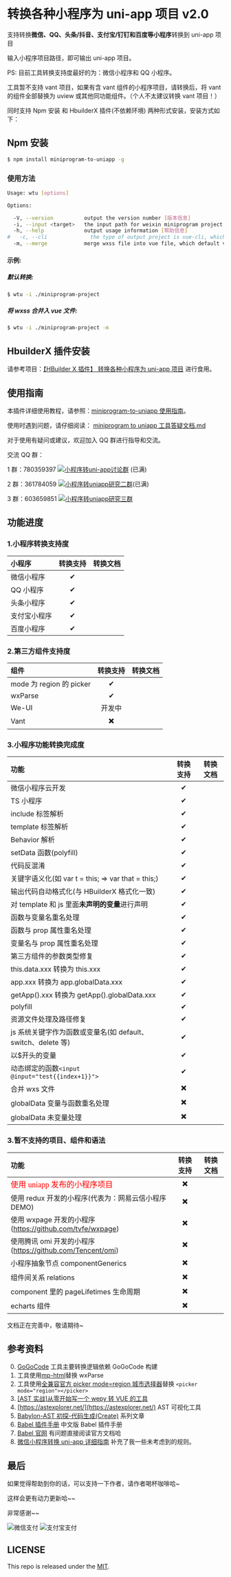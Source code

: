 # 转换各种小程序为 uni-app 项目 v2.0

支持转换**微信、QQ、头条/抖音、支付宝/钉钉和百度等小程序**转换到 uni-app 项目

输入小程序项目路径，即可输出 uni-app 项目。

PS: 目前工具转换支持度最好的为：微信小程序和 QQ 小程序。

工具暂不支持 vant 项目，如果有含 vant 组件的小程序项目，请转换后，将 vant 的组件全部替换为 uview 或其他同功能组件。（个人不太建议转换 vant 项目！）

同时支持 Npm 安装 和 HbuilderX 插件(不依赖环境) 两种形式安装，安装方式如下：

## Npm 安装

```sh
$ npm install miniprogram-to-uniapp -g
```

### 使用方法

```sh
Usage: wtu [options]

Options:

  -V, --version          output the version number [版本信息]
  -i, --input <target>   the input path for weixin miniprogram project [输入目录]
  -h, --help             output usage information [帮助信息]
#   -c, --cli              the type of output project is vue-cli, which default value is false [是否转换为vue-cli项目，默认false]
  -m, --merge            merge wxss file into vue file, which default value is false [是否合并wxss到vue文件，默认false]

```

#### 示例:

##### 默认转换:

```sh
$ wtu -i ./miniprogram-project
```

##### 将 wxss 合并入 vue 文件:

```sh
$ wtu -i ./miniprogram-project -m
```

<!-- ##### 转换项目为 vue-cli 项目:

```sh
$ wtu -i ./miniprogram-project -c
``` -->

## HbuilderX 插件安装

请参考项目：[【HBuilder X 插件】 转换各种小程序为 uni-app 项目](https://ext.dcloud.net.cn/plugin?id=2656) 进行食用。

<!-- 目前这种方式，不支持转换 vant 项目，如需转换 vant 项目，请使用 Npm 安装 方式。 -->

## 使用指南

本插件详细使用教程，请参照：[miniprogram-to-uniapp 使用指南](http://ask.dcloud.net.cn/article/36037)。

使用时遇到问题，请仔细阅读： [miniprogram to uniapp 工具答疑文档.md](https://www.yuque.com/docs/share/0166a691-6877-4138-818b-2a5ef77216b7)

对于使用有疑问或建议，欢迎加入 QQ 群进行指导和交流。

交流 QQ 群：

1 群：780359397 <a target="_blank" href="http://shang.qq.com/wpa/qunwpa?idkey=6cccd111e447ed70ee0c17672a452bf71e7e62cfa6b427bbd746df2d32297b64"><img border="0" src="http://pub.idqqimg.com/wpa/images/group.png" alt="小程序转uni-app讨论群" title="小程序转uni-app讨论群"></a> (已满)

2 群：361784059 <a target="_blank" href="https://qm.qq.com/cgi-bin/qm/qr?k=vpt4K1r6Witx29ZsKcb_tqvinhcZzVhK&jump_from=webapi"><img border="0" src="http://pub.idqqimg.com/wpa/images/group.png" alt="小程序转uniapp研究二群" title="小程序转uniapp研究二群"></a>(已满)

3 群：603659851 <a target="_blank" href="https://jq.qq.com/?_wv=1027&k=3GSqQMIB"><img border="0" src="http://pub.idqqimg.com/wpa/images/group.png" alt="小程序转uniapp研究三群" title="小程序转uniapp研究三群"></a>

## 功能进度

### 1.小程序转换支持度

| 小程序       | 转换支持 | 转换文档 |
| :----------- | :------: | :------: |
| 微信小程序   |    ✔     |          |
| QQ 小程序    |    ✔     |          |
| 头条小程序   |    ✔     |          |
| 支付宝小程序 |    ✔     |          |
| 百度小程序   |    ✔     |          |

### 2.第三方组件支持度

| 组件                     | 转换支持 | 转换文档 |
| :----------------------- | :------: | :------: |
| mode 为 region 的 picker |    ✔     |          |
| wxParse                  |    ✔     |          |
| We-UI                    |  开发中  |          |
| Vant                     |    ✖️    |          |

### 3.小程序功能转换完成度

| 功能                                                         | 转换支持 | 转换文档 |
| :----------------------------------------------------------- | :------: | -------- |
| 微信小程序云开发                                             |    ✔     |          |
| TS 小程序                                                    |    ✔     |          |
| include 标签解析                                             |    ✔     |          |
| template 标签解析                                            |    ✔     |          |
| Behavior 解析                                                |    ✔     |          |
| setData 函数(polyfill)                                       |    ✔     |          |
| 代码反混淆                                                   |    ✔     |          |
| 关键字语义化(如 var t = this; => var that = this;)           |    ✔     |          |
| 输出代码自动格式化(与 HBuilderX 格式化一致)                  |    ✔     |          |
| 对 template 和 js 里面**未声明的变量**进行声明               |    ✔     |          |
| 函数与变量名重名处理                                         |    ✔     |          |
| 函数与 prop 属性重名处理                                     |    ✔     |          |
| 变量名与 prop 属性重名处理                                   |    ✔     |          |
| 第三方组件的参数类型修复                                     |    ✔     |          |
| this.data.xxx 转换为 this.xxx                                |    ✔     |          |
| app.xxx 转换为 app.globalData.xxx                            |    ✔     |          |
| getApp().xxx 转换为 getApp().globalData.xxx                  |    ✔     |          |
| polyfill                                                     |    ✔     |          |
| 资源文件处理及路径修复                                       |    ✔     |          |
| js 系统关键字作为函数或变量名(如 default、switch、delete 等) |    ✔     |          |
| 以$开头的变量                                                |    ✔     |          |
| 动态绑定的函数`<input @input="test{{index+1}}">`             |    ✔     |          |
| 合并 wxs 文件                                                |    ✖️    |          |
| globalData 变量与函数重名处理                                |    ✖️    |          |
| globalData 未变量处理                                        |    ✖️    |          |

### 3.暂不支持的项目、组件和语法

| 功能                                                                       | 转换支持 | 转换文档 |
| :------------------------------------------------------------------------- | :------: | -------- |
| <font color="red" size="4" face="bold">使用 uniapp 发布的小程序项目</font> |    ✖️    |          |
| 使用 redux 开发的小程序(代表为：网易云信小程序 DEMO)                       |    ✖️    |          |
| 使用 wxpage 开发的小程序(https://github.com/tvfe/wxpage)                   |    ✖️    |          |
| 使用腾讯 omi 开发的小程序(https://github.com/Tencent/omi)                  |    ✖️    |          |
| 小程序抽象节点 componentGenerics                                           |    ✖️    |          |
| 组件间关系 relations                                                       |    ✖️    |          |
| component 里的 pageLifetimes 生命周期                                      |    ✖️    |          |
| echarts 组件                                                               |    ✖️    |          |

文档正在完善中，敬请期待~

## 参考资料

0. [GoGoCode](https://gogocode.io/) 工具主要转换逻辑依赖 GoGoCode 构建
1. 工具使用[mp-html](https://ext.dcloud.net.cn/plugin?id=805)替换 wxParse
2. 工具使用[全兼容官方 picker mode=region 城市选择器](https://ext.dcloud.net.cn/plugin?id=1536)替换 `<picker mode="region"></picker>`
3. [[AST 实战]从零开始写一个 wepy 转 VUE 的工具](https://juejin.im/post/5c877cd35188257e3b14a1bc#heading-14)
4. [https://astexplorer.net/](https://astexplorer.net/) AST 可视化工具
5. [Babylon-AST 初探-代码生成(Create)](https://summerrouxin.github.io/2018/05/22/ast-create/Javascript-Babylon-AST-create/) 系列文章
6. [Babel 插件手册](https://github.com/jamiebuilds/babel-handbook/blob/master/translations/zh-Hans/plugin-handbook.md#toc-inserting-into-a-container) 中文版 Babel 插件手册
7. [Babel 官网](https://babeljs.io/docs/en/babel-types) 有问题直接阅读官方文档哈
8. [微信小程序转换 uni-app 详细指南](http://ask.dcloud.net.cn/article/35786) 补充了我一些未考虑到的规则。

## 最后

如果觉得帮助到你的话，可以支持一下作者，请作者喝杯咖啡哈~

这样会更有动力更新哈~~

非常感谢~~

![微信支付](https://zhangdaren.gitee.io/articles/img/WeChanQR.png)
![支付宝支付](https://zhangdaren.gitee.io/articles/img/AliPayQR.png)

## LICENSE

This repo is released under the [MIT](http://opensource.org/licenses/MIT).
